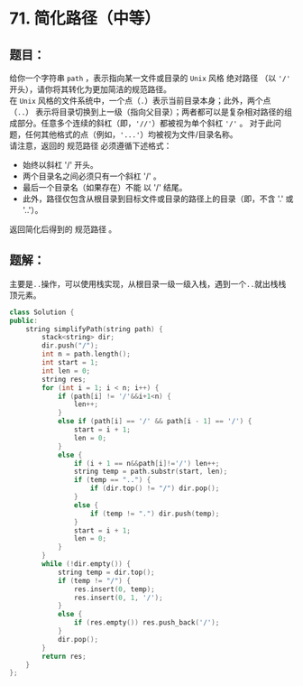 # 71. 简化路径（中等）
## 题目：
给你一个字符串 `path` ，表示指向某一文件或目录的 `Unix` 风格 绝对路径 （以 `'/'` 开头），请你将其转化为更加简洁的规范路径。\
在 `Unix` 风格的文件系统中，一个点（`.`）表示当前目录本身；此外，两个点 （`..`） 表示将目录切换到上一级（指向父目录）；两者都可以是复杂相对路径的组成部分。任意多个连续的斜杠（即，`'//'`）都被视为单个斜杠 `'/'` 。 对于此问题，任何其他格式的点（例如，`'...'`）均被视为文件/目录名称。\
请注意，返回的 规范路径 必须遵循下述格式：
* 始终以斜杠 '/' 开头。
* 两个目录名之间必须只有一个斜杠 '/' 。
* 最后一个目录名（如果存在）不能 以 '/' 结尾。
* 此外，路径仅包含从根目录到目标文件或目录的路径上的目录（即，不含 '.' 或 '..'）。

返回简化后得到的 规范路径 。
## 题解：
主要是`..`操作，可以使用栈实现，从根目录一级一级入栈，遇到一个`..`就出栈栈顶元素。
```c++
class Solution {
public:
    string simplifyPath(string path) {
        stack<string> dir;
        dir.push("/");
        int n = path.length();
        int start = 1;
        int len = 0;
        string res;
        for (int i = 1; i < n; i++) {
            if (path[i] != '/'&&i+1<n) {
                len++;
            }
            else if (path[i] == '/' && path[i - 1] == '/') {
                start = i + 1;
                len = 0;
            }
            else {
                if (i + 1 == n&&path[i]!='/') len++;
                string temp = path.substr(start, len);
                if (temp == "..") {
                    if (dir.top() != "/") dir.pop();
                }
                else {
                    if (temp != ".") dir.push(temp);
                }
                start = i + 1;
                len = 0;
            }
        }
        while (!dir.empty()) {
            string temp = dir.top();
            if (temp != "/") {
                res.insert(0, temp);
                res.insert(0, 1, '/');
            }
            else {
                if (res.empty()) res.push_back('/');
            }
            dir.pop();
        }
        return res;
    }
};
```